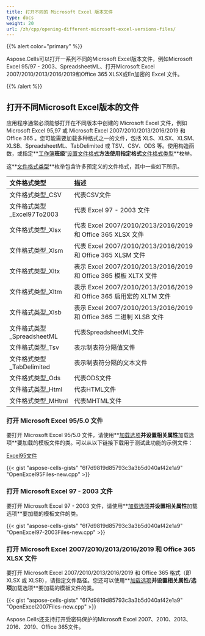 ```yaml
---
title: 打开不同的 Microsoft Excel 版本文件
type: docs
weight: 20
url: /zh/cpp/opening-different-microsoft-excel-versions-files/
---
```

{{% alert color="primary" %}}

Aspose.Cells可以打开一系列不同的Microsoft Excel版本文件，例如Microsoft Excel 95/97 - 2003、SpreadsheetML、打开Microsoft Excel 2007/2010/2013/2016/2019和Office 365 XLSX或En加密的 Excel 文件。

{{% /alert %}}

##  **打开不同Microsoft Excel版本的文件**

应用程序通常必须能够打开在不同版本中创建的 Microsoft Excel 文件，例如 Microsoft Excel 95,97 或 Microsoft Excel 2007/2010/2013/2016/2019 和 Office 365 。您可能需要加载多种格式之一的文件，包括 XLS、XLSX、XLSM、XLSB、SpreadsheetML、TabDelimited 或 TSV、CSV、ODS 等。使用构造函数，或指定**[工作簿](https://reference.aspose.com/cells/cpp/aspose.cells/workbook/)**班级'**[设置文件格式](https://reference.aspose.com/cells/cpp/aspose.cells/workbook/setfileformat/)**方法使用指定格式**[文件格式类型](https://reference.aspose.com/cells/cpp/aspose.cells/fileformattype/)**枚举。
	
这**[文件格式类型](https://reference.aspose.com/cells/cpp/aspose.cells/fileformattype/)**枚举包含许多预定义的文件格式，其中一些如下所示。

|**文件格式类型**|**描述**|
| :- | :- |
|文件格式类型_CSV|代表CSV文件|
|文件格式类型_Excel97To2003|代表 Excel 97 - 2003 文件|
|文件格式类型_Xlsx|代表 Excel 2007/2010/2013/2016/2019 和 Office 365 XLSX 文件|
|文件格式类型_Xlsm|代表 Excel 2007/2010/2013/2016/2019 和 Office 365 XLSM 文件|
|文件格式类型_Xltx|表示 Excel 2007/2010/2013/2016/2019 和 Office 365 模板 XLTX 文件|
|文件格式类型_Xltm|表示 Excel 2007/2010/2013/2016/2019 和 Office 365 启用宏的 XLTM 文件|
|文件格式类型_Xlsb|表示 Excel 2007/2010/2013/2016/2019 和 Office 365 二进制 XLSB 文件|
|文件格式类型_SpreadsheetML|代表SpreadsheetML文件|
|文件格式类型_Tsv|表示制表符分隔值文件|
|文件格式类型_TabDelimited|表示制表符分隔的文本文件|
|文件格式类型_Ods|代表ODS文件|
|文件格式类型_Html|代表HTML文件|
|文件格式类型_MHtml|代表MHTML文件|

###  **打开 Microsoft Excel 95/5.0 文件**

要打开 Microsoft Excel 95/5.0 文件，请使用**[加载选项](https://reference.aspose.com/cells/cpp/aspose.cells/loadoptions/)**并设置相关属性**加载选项**要加载的模板文件的类。可以从以下链接下载用于测试此功能的示例文件：

[Excel95文件](Excel95.xls)

{{< gist "aspose-cells-gists" "6f7d9819d85793c3a3b5d040af42e1a9" "OpenExcel95Files-new.cpp" >}}

###  **打开 Microsoft Excel 97 - 2003 文件**

要打开 Microsoft Excel 97 - 2003 文件，请使用**[加载选项](https://reference.aspose.com/cells/cpp/aspose.cells/loadoptions/)**并设置相关属性**加载选项**要加载的模板文件的类。

{{< gist "aspose-cells-gists" "6f7d9819d85793c3a3b5d040af42e1a9" "OpenExcel97-2003Files-new.cpp" >}}

###  **打开 Microsoft Excel 2007/2010/2013/2016/2019 和 Office 365 XLSX 文件**

要打开 Microsoft Excel 2007/2010/2013/2016/2019 和 Office 365 格式（即 XLSX 或 XLSB），请指定文件路径。您还可以使用**[加载选项](https://reference.aspose.com/cells/cpp/aspose.cells/loadoptions/)**并设置相关属性/选项**加载选项**要加载的模板文件的类。

{{< gist "aspose-cells-gists" "6f7d9819d85793c3a3b5d040af42e1a9" "OpenExcel2007Files-new.cpp" >}}

Aspose.Cells还支持打开受密码保护的Microsoft Excel 2007、2010、2013、2016、2019、Office 365文件。


